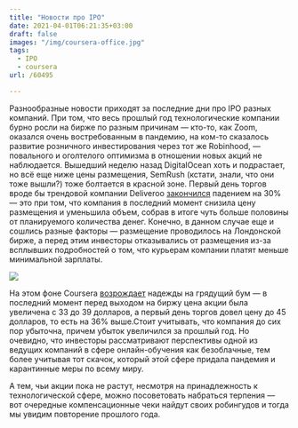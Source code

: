 ```yaml
---
title: "Новости про IPO"
date: 2021-04-01T06:21:35+03:00
draft: false
images: "/img/coursera-office.jpg"
tags:
  - IPO
  - coursera
url: /60495

---
```

Разнообразные новости приходят за последние дни про IPO разных компаний. При том, что весь прошлый год технологические компании бурно росли на бирже по разным причинам — кто-то, как Zoom, оказался очень востребованным в пандемию, на ком-то сказалось развитие розничного инвестирования через тот же Robinhood, — повального и оголтелого оптимизма в отношении новых акций не наблюдается. Вышедший неделю назад DigitalOcean хоть и подрастает, но всё еще ниже цены размещения, SemRush (кстати, знали, что они тоже вышли?) тоже болтается в красной зоне. Первый день торгов вроде бы трендовой компании Deliveroo [закончился](https://www.theinformation.com/briefings/f95dcb) падением на 30% — это при том, что компания в последний момент снизила цену размещения и уменьшила объем, собрав в итоге чуть больше половины от планируемого количества денег. Конечно, в данном случае еще и сошлись разные факторы — размещение проводилось на Лондонской бирже, а перед этим инвесторы отказывались от размещения из-за всплывших подробностей о том, что курьерам компании платят меньше минимальной зарплаты.

![](/img/coursera-office.jpg)

На этом фоне Coursera [возрождает](https://www.cnbc.com/2021/03/31/coursera-ipo-cour-begins-trading-on-the-nyse.html) надежды на грядущий бум — в последний момент перед выходом на биржу цена акции была увеличена с 33 до 39 долларов, а первый день торгов довел цену до 45 долларов, то есть на 36% выше.Стоит учитывать, что компания до сих пор убыточна, причем убыток увеличился за прошлый год. Но очевидно, что инвесторы рассматривают перспективы одной из ведущих компаний в сфере онлайн-обучения как безоблачные, тем более учитывая тот скачок, который этой сфере придала пандемия и карантинные меры по всему миру.

А тем, чьи акции пока не растут, несмотря на принадлежность к технологической сфере, можно посоветовать набраться терпения — вот очередные компенсационные чеки найдут своих робингудов и тогда мы увидим повторение прошлого года.
